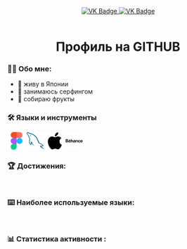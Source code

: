 <div id="badges" align ="center"> 
  <a href= "https://vk.com/illdy_k"> 
    <img src = "https://img.shields.io/badge/VK-blue?style=for-the-badge&logo=VK&logoColor=white" alt="VK Badge"/>
  </a>

  <a href= "https://mail.google.com/mail/u/1/#inbox"> 
    <img src = "https://img.shields.io/badge/EMAIL-red?style=for-the-badge&logo=Gmail&logoColor=white" alt="VK Badge"/>
  </a>
  
                                                                                                                                            
<div id="viewprof" align=" center">
  <img src="https://komarev.com/ghpvc/?username=Ilaydi&style=flat-square&color=grey" alt=""/›
‹/ div>

<div id="heythere" align="lcenter">
<h1> Профиль на GITHUB
</h1>
<div id="heythere" align="left"> 

### :surfing_woman: Обо мне:

- :cherry_blossom: живу в Японии
- :dolphin: занимаюсь серфингом
- :watermelon: собираю фрукты

 ### :hammer_and_wrench: Языки и инструменты 

<div>
<img src= "https://github.com/devicons/devicon/blob/master/icons/figma/figma-original.svg" width="40" heights="40" />
<img src= "https://github.com/devicons/devicon/blob/master/icons/mysql/mysql-original.svg" width="40" heights="40" />
<img src= "https://github.com/devicons/devicon/blob/master/icons/apple/apple-original.svg" width="40" height="40" />
<img src= "https://github.com/devicons/devicon/blob/master/icons/behance/behance-plain-wordmark.svg" width="40" height="40" />
</div>

### :trophy: Достижения:

<div>
  <img src="https://github-profile-trophy.vercel.app/?username=Ilaydi" alt=""/>
</div>

### :keyboard: Наиболее используемые языки:

<div>
  <img src="https://github-readme-stats.vercel.app/api/top-langs/?username=Ilaydi" alt=""/>
</div>

### :bar_chart: Статистика активности :

<div>
  <img src="https://github-readme-activity-graph.vercel.app/graph?username=Ilaydi&theme=react-dark" alt=""/›
</div>
